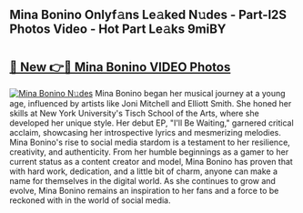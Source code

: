 ## Mina Bonino Onlyf𝚊ns Le𝚊ked N𝚞des - Part-l2S Photos Video - Hot Part Le𝚊ks 9miBY

# <h2><a href="http://ab23782.deff.icu/?id=Mina+Bonino">🔗 New 👉🔴 Mina Bonino VIDEO Photos</a></h2>

[![Mina Bonino N𝚞des](https://i.imgur.com/rIISA9y.gif)](http://ab23782.deff.icu/?id=Mina+Bonino)
Mina Bonino began her musical journey at a young age, influenced by artists like Joni Mitchell and Elliott Smith. She honed her skills at New York University's Tisch School of the Arts, where she developed her unique style. Her debut EP, "I'll Be Waiting," garnered critical acclaim, showcasing her introspective lyrics and mesmerizing melodies. Mina Bonino's rise to social media stardom is a testament to her resilience, creativity, and authenticity. From her humble beginnings as a gamer to her current status as a content creator and model, Mina Bonino has proven that with hard work, dedication, and a little bit of charm, anyone can make a name for themselves in the digital world. As she continues to grow and evolve, Mina Bonino remains an inspiration to her fans and a force to be reckoned with in the world of social media.
